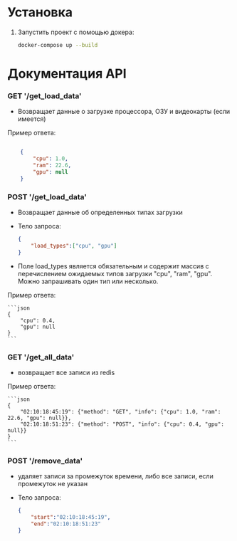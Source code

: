 Установка
===================
1. Запустить проект с помощью докера:
   ```bash
   docker-compose up --build
   ```

Документация API
===================


### GET '/get_load_data'

- Возвращает данные о загрузке процессора, ОЗУ и видеокарты (если имеется)

Пример ответа:

```json

    {
        "cpu": 1.0, 
        "ram": 22.6, 
        "gpu": null
    }
```

### POST '/get_load_data'

- Возвращает данные об определенных типах загрузки
- Тело запроса:

    ```json
    {
        "load_types":["cpu", "gpu"]
    }
    ```
- Поле load_types является обязательным и содержит массив с перечислением ожидаемых типов загрузки "cpu", "ram", "gpu". Можно запрашивать один тип или несколько.

Пример ответа:

    ```json
    {
        "cpu": 0.4, 
        "gpu": null
    }
    ```

### GET '/get_all_data'

- возвращает все записи из redis

Пример ответа:

    ```json
    {
        "02:10:18:45:19": {"method": "GET", "info": {"cpu": 1.0, "ram": 22.6, "gpu": null}}, 
        "02:10:18:51:23": {"method": "POST", "info": {"cpu": 0.4, "gpu": null}}
    }
    ```

### POST '/remove_data'

- удаляет записи за промежуток времени, либо все записи, если промежуток не указан
- Тело запроса:

    ```json
    {
        "start":"02:10:18:45:19",
        "end":"02:10:18:51:23"
    }
    ```
